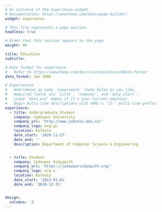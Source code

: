 ```yaml
---
# An instance of the Experience widget.
# Documentation: https://wowchemy.com/docs/page-builder/
widget: experience

# This file represents a page section.
headless: true

# Order that this section appears on the page.
weight: 40

title: Education
subtitle:

# Date format for experience
#   Refer to https://wowchemy.com/docs/customization/#date-format
date_format: Jan 2006

# Experiences.
#   Add/remove as many `experience` items below as you like.
#   Required fields are `title`, `company`, and `date_start`.
#   Leave `date_end` empty if it's your current employer.
#   Begin multi-line descriptions with YAML's `|2-` multi-line prefix.
experience:
  - title: Undergraduate Student
    company: Jadavpur University
    company_url: 'http://www.jaduniv.edu.in/'
    company_logo: org-gc
    location: Kolkata
    date_start: '2020-11-27'
    date_end: ''
    description: Department of Computer Science & Engineering


  - title: Student
    company: Jadavpur Vidyapith
    company_url: 'https://jadavpurvidyapith.org/'
    company_logo: org-x
    location: Kolkata
    date_start: '2013-01-01'
    date_end: '2020-12-31'


design:
  columns: '2'
---
```

